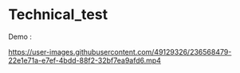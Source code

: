 # Technical_test

Demo :




https://user-images.githubusercontent.com/49129326/236568479-22e1e71a-e7ef-4bdd-88f2-32bf7ea9afd6.mp4




